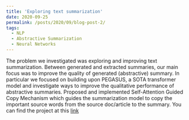 ```yaml
---
title: 'Exploring text summarization'
date: 2020-09-25
permalink: /posts/2020/09/blog-post-2/
tags:
  - NLP
  - Abstractive Summarization
  - Neural Networks
---
```


The problem we investigated was exploring and improving text summarization. Between generated and extracted summaries, our main focus was to improve the quality of generated (abstractive) summary. In particular we focused on building upon PEGASUS, a SOTA transformer model and investigate ways to improve the qualitative performance of abstractive summaries. Proposed and implemented Self-Attention Guided Copy Mechanism which guides the summarization model to copy the important source words from the source doc/article to the summary. You can find the project at this [link](https://github.com/ericsengithub/AbstractiveSummarizationCSE291)

